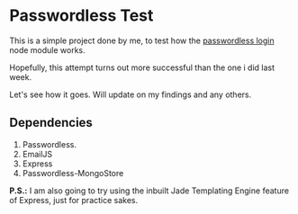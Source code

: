 # Passwordless Test

This is a simple project done by me, to test how the [passwordless login](https://passwordless.net/getstarted) node module works. 

Hopefully, this attempt turns out more successful than the one i did last week.

Let's see how it goes. Will update on my findings and any others.

## Dependencies

1. Passwordless.
2. EmailJS
3. Express
4. Passwordless-MongoStore

**P.S.:** I am also going to try using the inbuilt Jade Templating Engine feature of Express, just for practice sakes.